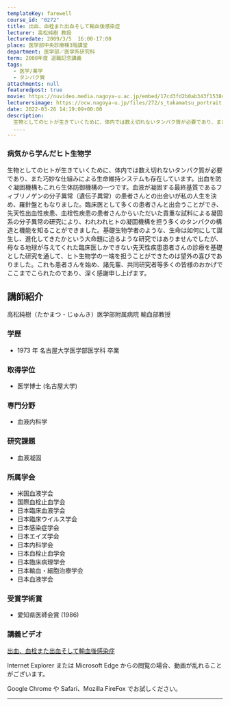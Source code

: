 ```yaml
---
templateKey: farewell
course_id: "0272"
title: 出血、血栓また出血そして輸血後感染症
lecturer: 高松純樹 教授
lecturedate: 2009/3/5  16:00-17:00
place: 医学部中央診療棟3階講堂
department: 医学部／医学系研究科
term: 2008年度 退職記念講義
tags:
  - 医学/薬学
  - タンパク質
attachments: null
featuredpost: true
movie: https://nuvideo.media.nagoya-u.ac.jp/embed/17cd3fd2b0ab343f1538c1e283cbf8769b7df411
lecturersimage: https://ocw.nagoya-u.jp/files/272/s_takamatsu_portrait.jpg
date: 2022-03-26 14:19:09+00:00
description:
  生物としてのヒトが生きていくために、体内では数え切れないタンパク質が必要であり、また巧妙な仕組みによる生命維持システムも存在しています。出血を防ぐ凝固機構もこれら生体防御機構の一つです。血液が凝固する最終基質であるフィブリノゲンの分子異常（遺伝子異常）の患者さんとの出会いが私の人生を決め、羅針盤ともなりました。臨床医として多くの患者さんと出会うことができ、先天性出血性疾患、血栓性疾患の患者さん
  ....
---
```


### 病気から学んだヒト生物学

生物としてのヒトが生きていくために、体内では数え切れないタンパク質が必要であり、また巧妙な仕組みによる生命維持システムも存在しています。出血を防ぐ凝固機構もこれら生体防御機構の一つです。血液が凝固する最終基質であるフィブリノゲンの分子異常（遺伝子異常）の患者さんとの出会いが私の人生を決め、羅針盤ともなりました。臨床医として多くの患者さんと出会うことができ、先天性出血性疾患、血栓性疾患の患者さんからいただいた貴重な試料による凝固系の分子異常の研究により、われわれヒトの凝固機構を担う多くのタンパクの構造と機能を知ることができました。基礎生物学者のような、生命は如何にして誕生し、進化してきたかという大命題に迫るような研究ではありませんでしたが、母なる地球が与えてくれた臨床医しかできない先天性疾患患者さんの診療を基礎とした研究を通して、ヒト生物学の一端を担うことができたのは望外の喜びでありました。これも患者さんを始め、諸先輩、共同研究者等多くの皆様のおかげでここまでこられたのであり、深く感謝申し上げます。

## 講師紹介

高松純樹（たかまつ・じゅんき）医学部附属病院 輸血部教授

### 学歴

- 1973 年 名古屋大学医学部医学科 卒業

### 取得学位

- 医学博士 (名古屋大学)

### 専門分野

- 血液内科学

### 研究課題

- 血液凝固

### 所属学会

- 米国血液学会
- 国際血栓止血学会
- 日本臨床血液学会
- 日本臨床ウイルス学会
- 日本感染症学会
- 日本エイズ学会
- 日本内科学会
- 日本血栓止血学会
- 日本臨床病理学会
- 日本輸血・細胞治療学会
- 日本血液学会

### 受賞学術賞

- 愛知県医師会賞 (1986)

### 講義ビデオ

<a href="https://nuvideo.media.nagoya-u.ac.jp/embed/17cd3fd2b0ab343f1538c1e283cbf8769b7df411" target="blank">出血、血栓また出血そして輸血後感染症</a>

Internet Explorer または Microsoft Edge からの閲覧の場合、動画が乱れることがございます。

Google Chrome や Safari、Mozilla FireFox でお試しください。

---
